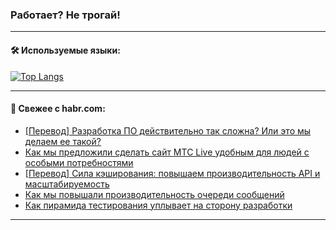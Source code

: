 ### Работает? Не трогай!

---
<!--
#### 🛠️ Technical stack:

![Java](https://img.shields.io/badge/Java-informational?logo=Oracle&style=flat&logoColor=white&color=FF4500)
![Kotlin](https://img.shields.io/badge/Kotlin-informational?logo=Kotlin&style=flat&logoColor=white&color=774D97)
![TS](https://img.shields.io/badge/TypeScript-informational?logo=typeScript&style=flat&logoColor=black&color=017acc)
![Python](https://img.shields.io/badge/Python-informational?logo=Python&style=flat&logoColor=black&color=ffdd54) <br>
![Spring](https://img.shields.io/badge/Spring-informational?logo=Spring&style=flat&logoColor=white&color=6DB33F) 
![SpringBoot](https://img.shields.io/badge/SpringBoot-informational?logo=SpringBoot&style=flat&logoColor=white&color=6DB33F)
![Nest](https://img.shields.io/badge/NestJS-informational?logo=NestJS&style=flat&logoColor=white&color=E0234E) 
![NodeJS](https://img.shields.io/badge/NodeJS-informational?logo=node.js&style=flat&logoColor=white&color=70A760)<br>
![PostgreSQL](https://img.shields.io/badge/PostgreSQL-informational?logo=PostgreSQL&style=flat&logoColor=white&color=DAA520)
![MongoDB](https://img.shields.io/badge/MongoDB-informational?logo=MongoDB&style=flat&logoColor=white&color=870000)
![Apache](https://img.shields.io/badge/Apache-informational?logo=apache&style=flat&logoColor=white&color=f74e28)

___ 
-->

#### 🛠️ Используемые языки:

[![Top Langs](https://github-readme-stats-u2qms2cxw-advtsettinggmailcoms-projects.vercel.app/api/top-langs/?username=zloylis&langs_count=10&hide_title=true&title_color=e6edf3&size_weight=0.5&count_weight=0.5&layout=compact&hide_progress=true&hide_border=true&theme=dracula)](https://github.com/zloylis)

<!---


####  :octocat:&nbsp;&nbsp; Статистика:

![GitHub stats](https://github-readme-stats-u2qms2cxw-advtsettinggmailcoms-projects.vercel.app/api?username=zloylis&show_icons=true&hide_border=true&theme=dracula&title_color=e6edf3&include_all_commits=true&count_private=true&hide_rank=false&hide_title=true&rank_icon=github)
-->
---

#### 💬 Свежее с habr.com:

<!-- BLOG-POST-LIST:START -->
- [[Перевод] Разработка ПО действительно так сложна? Или это мы делаем ее такой?](https://habr.com/ru/companies/spring_aio/articles/824838/?utm_source=habrahabr&utm_medium=rss&utm_campaign=824838)
- [Как мы предложили сделать сайт МТС Live удобным для людей с особыми потребностями](https://habr.com/ru/companies/spbifmo/articles/825038/?utm_source=habrahabr&utm_medium=rss&utm_campaign=825038)
- [[Перевод] Сила кэширования: повышаем производительность API и масштабируемость](https://habr.com/ru/companies/spaceweb/articles/825030/?utm_source=habrahabr&utm_medium=rss&utm_campaign=825030)
- [Как мы повышали производительность очереди сообщений](https://habr.com/ru/companies/oleg-bunin/articles/824826/?utm_source=habrahabr&utm_medium=rss&utm_campaign=824826)
- [Как пирамида тестирования уплывает на сторону разработки](https://habr.com/ru/companies/maxilect/articles/824918/?utm_source=habrahabr&utm_medium=rss&utm_campaign=824918)
<!-- BLOG-POST-LIST:END -->

---
